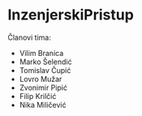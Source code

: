 # InzenjerskiPristup

Članovi tima:
- Vilim Branica
- Marko Šelendić
- Tomislav Čupić
- Lovro Mužar
- Zvonimir Pipić
- Filip Krilčić
- Nika Miličević
